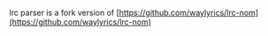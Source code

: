lrc parser is a fork version of [https://github.com/waylyrics/lrc-nom](https://github.com/waylyrics/lrc-nom)